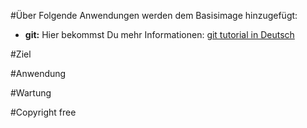 #Über
Folgende Anwendungen werden dem Basisimage hinzugefügt:

* **git:** Hier bekommst Du mehr Informationen: [git tutorial in Deutsch](http://git-scm.com/book/de/v1)

#Ziel

#Anwendung

#Wartung

#Copyright free
